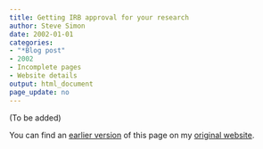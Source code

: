 ```yaml
---
title: Getting IRB approval for your research
author: Steve Simon
date: 2002-01-01
categories:
- "*Blog post"
- 2002
- Incomplete pages
- Website details
output: html_document
page_update: no
---
```



(To be added)

<!---More--->

You can find an [earlier version][sim1] of this page on my [original website][sim2].

[sim1]: http://www.pmean.com/02/irb.html
[sim2]: http://www.pmean.com/original_site.html
